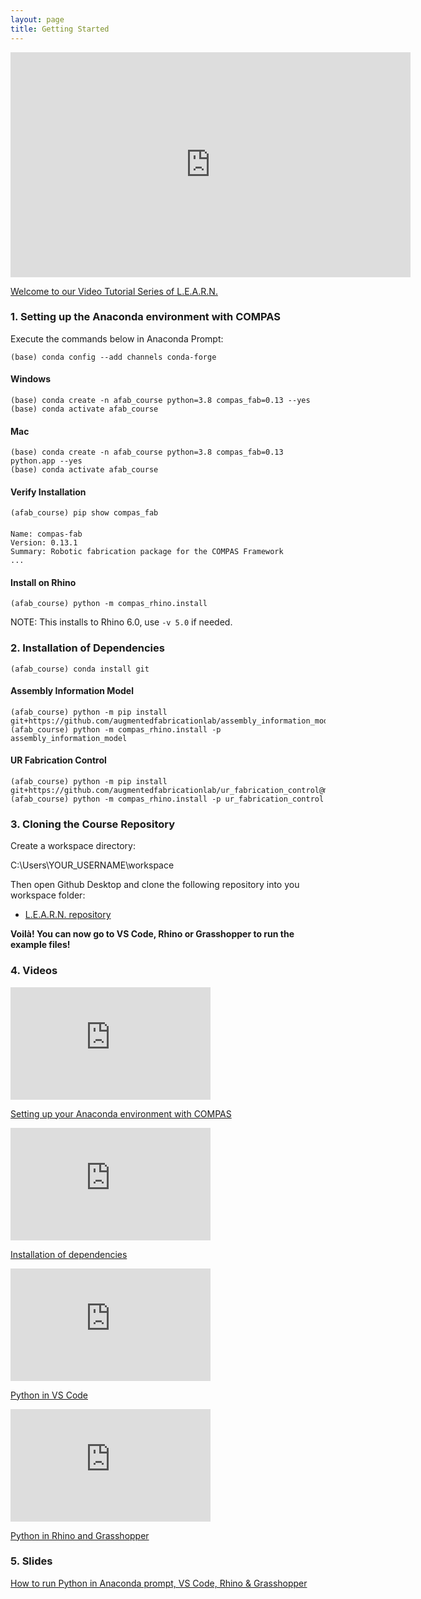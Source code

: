 ```yaml
---
layout: page
title: Getting Started
---
```


<iframe src="https://player.vimeo.com/video/496027774" width="640" height="360" frameborder="0" allow="autoplay; fullscreen" allowfullscreen></iframe>
<p><a href="https://vimeo.com/496027774">Welcome to our Video Tutorial Series of L.E.A.R.N.</a></p>


### 1. Setting up the Anaconda environment with COMPAS

Execute the commands below in Anaconda Prompt:
	
    (base) conda config --add channels conda-forge

#### Windows
    (base) conda create -n afab_course python=3.8 compas_fab=0.13 --yes
    (base) conda activate afab_course

#### Mac
    (base) conda create -n afab_course python=3.8 compas_fab=0.13 python.app --yes
    (base) conda activate afab_course
    

#### Verify Installation

    (afab_course) pip show compas_fab
####
    Name: compas-fab
    Version: 0.13.1
    Summary: Robotic fabrication package for the COMPAS Framework
    ...

#### Install on Rhino

    (afab_course) python -m compas_rhino.install

NOTE: This installs to Rhino 6.0, use `-v 5.0` if needed.


### 2. Installation of Dependencies

    (afab_course) conda install git

#### Assembly Information Model
    
    (afab_course) python -m pip install git+https://github.com/augmentedfabricationlab/assembly_information_model@master#egg=assembly_information_model
    (afab_course) python -m compas_rhino.install -p assembly_information_model

#### UR Fabrication Control
    
    (afab_course) python -m pip install git+https://github.com/augmentedfabricationlab/ur_fabrication_control@master#egg=ur_fabrication_control
    (afab_course) python -m compas_rhino.install -p ur_fabrication_control


### 3. Cloning the Course Repository

Create a workspace directory:

C:\Users\YOUR_USERNAME\workspace

Then open Github Desktop and clone the following repository into you workspace folder:

* [L.E.A.R.N. repository](https://github.com/le-ar-n/le-ar-n)


**Voilà! You can now go to VS Code, Rhino or Grasshopper to run the example files!**

### 4. Videos

<iframe src="https://player.vimeo.com/video/500532145" width="320" height="180" frameborder="0" allow="autoplay; fullscreen" allowfullscreen></iframe>
<p><a href="https://vimeo.com/500532145">Setting up your Anaconda environment with COMPAS</a></p>

<iframe src="https://player.vimeo.com/video/500532396" width="320" height="180" frameborder="0" allow="autoplay; fullscreen" allowfullscreen></iframe>
<p><a href="https://vimeo.com/500532396">Installation of dependencies</a></p>

<iframe src="https://player.vimeo.com/video/500532640" width="320" height="180" frameborder="0" allow="autoplay; fullscreen" allowfullscreen></iframe>
<p><a href="https://vimeo.com/500532640">Python in VS Code</a></p>

<iframe src="https://player.vimeo.com/video/500532640" width="320" height="180" frameborder="0" allow="autoplay; fullscreen" allowfullscreen></iframe>
<p><a href="https://vimeo.com/500532640">Python in Rhino and Grasshopper</a></p>

### 5. Slides
[How to run Python in Anaconda prompt, VS Code, Rhino & Grasshopper](https://docs.google.com/presentation/d/1TQNj92qhDZBSEtYajfmCCKaSDm2lwxsIdcFl3V1vE7Q/edit?usp=sharing)

